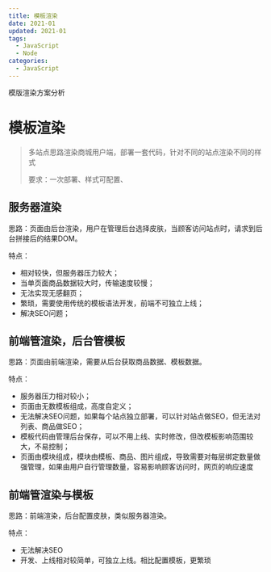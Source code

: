 ```yaml
---
title: 模板渲染
date: 2021-01
updated: 2021-01
tags: 
  - JavaScript
  - Node
categories: 
  - JavaScript
---
```


模版渲染方案分析

<!--more-->

# 模板渲染

> 多站点思路渲染商城用户端，部署一套代码，针对不同的站点渲染不同的样式
>
> 要求：一次部署、样式可配置、

## 服务器渲染

思路：页面由后台渲染，用户在管理后台选择皮肤，当顾客访问站点时，请求到后台拼接后的结果DOM。

特点：

- 相对较快，但服务器压力较大；
- 当单页面商品数据较大时，传输速度较慢；
- 无法实现无感翻页；
- 繁琐，需要使用传统的模板语法开发，前端不可独立上线；
- 解决SEO问题；

## 前端管渲染，后台管模板

思路：页面由前端渲染，需要从后台获取商品数据、模板数据。

特点：

- 服务器压力相对较小；
- 页面由无数模板组成，高度自定义；
- 无法解决SEO问题，如果每个站点独立部署，可以针对站点做SEO，但无法对列表、商品做SEO；
- 模板代码由管理后台保存，可以不用上线、实时修改，但改模板影响范围较大，不易控制；
- 页面由模块组成，模块由模板、商品、图片组成，导致需要对每层绑定数量做强管理，如果由用户自行管理数量，容易影响顾客访问时，网页的响应速度

## 前端管渲染与模板

思路：前端渲染，后台配置皮肤，类似服务器渲染。

特点：

- 无法解决SEO
- 开发、上线相对较简单，可独立上线。相比配置模板，更繁琐
